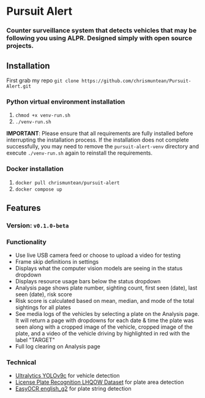# Pursuit Alert
### Counter surveillance system that detects vehicles that may be following you using ALPR. Designed simply with open source projects.

## Installation
First grab my repo
`git clone https://github.com/chrismuntean/Pursuit-Alert.git`

### Python virtual environment installation
1. `chmod +x venv-run.sh`
2. `./venv-run.sh`

**IMPORTANT**: Please ensure that all requirements are fully installed before interrupting the installation process. If the installation does not complete successfully, you may need to remove the `pursuit-alert-venv` directory and execute `./venv-run.sh` again to reinstall the requirements.

### Docker installation
1. `docker pull chrismuntean/pursuit-alert`
2. `docker compose up`

## Features
### Version: `v0.1.0-beta`

### Functionality
* Use live USB camera feed or choose to upload a video for testing
* Frame skip definitions in settings
* Displays what the computer vision models are seeing in the status dropdown
* Displays resource usage bars below the status dropdown
* Analysis page shows plate number, sighting count, first seen (date), last seen (date), risk score
* Risk score is calculated based on mean, median, and mode of the total sightings for all plates
* See media logs of the vehicles by selecting a plate on the Analysis page. It will return a page with dropdowns for each date & time the plate was seen along with a cropped image of the vehicle, cropped image of the plate, and a video of the vehicle driving by highlighted in red with the label "TARGET"
* Full log clearing on Analysis page

### Technical
* [Ultralytics YOLOv9c](https://docs.ultralytics.com/models/yolov9/) for vehicle detection
* [License Plate Recognition LHQOW Dataset](https://duckduckgo.com) for plate area detection
* [EasyOCR english_g2](https://github.com/JaidedAI/EasyOCR) for plate string detection
